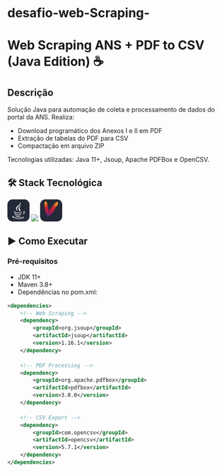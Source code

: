 # desafio-web-Scraping-

# Web Scraping ANS + PDF to CSV (Java Edition) ☕

## Descrição
Solução Java para automação de coleta e processamento de dados do portal da ANS. Realiza:
- Download programático dos Anexos I e II em PDF
- Extração de tabelas do PDF para CSV
- Compactação em arquivo ZIP

Tecnologias utilizadas: Java 11+, Jsoup, Apache PDFBox e OpenCSV.

## 🛠️ Stack Tecnológica
<img src="https://github.com/tandpfun/skill-icons/blob/main/icons/Java-Dark.svg" width="50px"> <img src="https://storage.semalt.com/uploads/articles/e179d86b4554d4c5b238f86bcaf2f6342.png" width="50px">  <img src="https://github.com/tandpfun/skill-icons/blob/main/icons/Maven-Dark.svg" width="50px">

## ▶️ Como Executar

### Pré-requisitos
- JDK 11+
- Maven 3.8+
- Dependências no pom.xml:
```xml
<dependencies>
    <!-- Web Scraping -->
    <dependency>
        <groupId>org.jsoup</groupId>
        <artifactId>jsoup</artifactId>
        <version>1.16.1</version>
    </dependency>
    
    <!-- PDF Processing -->
    <dependency>
        <groupId>org.apache.pdfbox</groupId>
        <artifactId>pdfbox</artifactId>
        <version>3.0.0</version>
    </dependency>
    
    <!-- CSV Export -->
    <dependency>
        <groupId>com.opencsv</groupId>
        <artifactId>opencsv</artifactId>
        <version>5.7.1</version>
    </dependency>
</dependencies>
